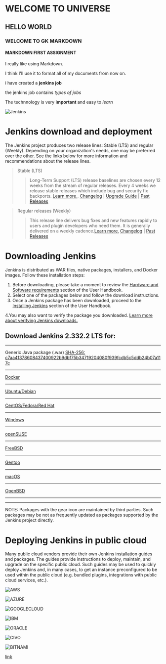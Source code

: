 #  WELCOME TO UNIVERSE
## HELLO WORLD
### WELCOME TO GK MARKDOWN
#### MARKDOWN FIRST ASSIGNMENT


I really like using Markdown.

I think I'll use it to format all of my documents from now on.


i have created a **jenkins job**

the jenkins job contains *types of jobs*

The technnology is very **important** and easy to _learn_

![Jenkins](https://www.jenkins.io/images/logos/jenkins/jenkins.svg)


# Jenkins download and deployment 
The Jenkins project produces two release lines: Stable (LTS) and regular (Weekly). Depending on your organization's needs, one may be preferred over the other. See the links below for more information and recommendations about the release lines.

> Stable (LTS) 
>>Long-Term Support (LTS) release baselines are chosen every 12 weeks from the stream of regular releases. Every 4 weeks we release stable releases which include bug and security fix backports. [Learn more.](https://www.jenkins.io/download/lts/).
[Changelog](https://www.jenkins.io/changelog-stable/) | [Upgrade Guide](https://www.jenkins.io/doc/upgrade-guide/) | [Past Releases](https://get.jenkins.io/war-stable/)

>Regular releases (Weekly) 
>>This release line delivers bug fixes and new features rapidly to users and plugin developers who need them. It is generally delivered on a weekly cadence.[Learn more.](https://www.jenkins.io/download/weekly/)
[Changelog](https://www.jenkins.io/changelog/) | [Past Releases](https://get.jenkins.io/war/)


# Downloading Jenkins 
Jenkins is distributed as WAR files, native packages, installers, and Docker images. Follow these installation steps:
1. Before downloading, please take a moment to review the [Hardware and Software requirements](https://www.jenkins.io/doc/book/installing/linux/#prerequisites) section of the User Handbook.
2. Select one of the packages below and follow the download instructions.
3. Once a Jenkins package has been downloaded, proceed to the [Installing Jenkins](https://www.jenkins.io/doc/book/installing/) section of the User Handbook.

4.You may also want to verify the package you downloaded. [Learn more about verifying Jenkins downloads.](https://www.jenkins.io/download/verify/)


## Download Jenkins 2.332.2 LTS for:
-------------

Generic Java package (.war)
[SHA-256: c7aa41378608437400922b9dbf75b34719204080f939fcdb5c5ddb24b07a117c](https://get.jenkins.io/war-stable/2.332.2/jenkins.war) 

-------------
[Docker](https://hub.docker.com/r/jenkins/jenkins) 

-------------
 [Ubuntu/Debian](https://pkg.jenkins.io/debian-stable/)

-------------
 [CentOS/Fedora/Red Hat](https://pkg.jenkins.io/redhat-stable/) 

-------------

[Windows](https://www.jenkins.io/download/thank-you-downloading-windows-installer-stable) 

-------------

[openSUSE](https://pkg.jenkins.io/opensuse-stable/) 

-------------

[FreeBSD](https://www.freshports.org/devel/jenkins-lts) 

-------------
[Gentoo](https://packages.gentoo.org/packages/dev-util/jenkins-bin) 

-------------
 [macOS](https://www.jenkins.io/download/lts/macos)

-------------
 [OpenBSD](http://openports.se/devel/jenkins/stable)   

-------------



***
NOTE: Packages with the gear icon are maintained by third parties. Such packages may be not as frequently updated as packages supported by the Jenkins project directly.

# Deploying Jenkins in public cloud
Many public cloud vendors provide their own Jenkins installation guides and packages. The guides provide instructions to deploy, maintain, and upgrade on the specific public cloud. Such guides may be used to quickly deploy Jenkins and, in many cases, to get an instance preconfigured to be used within the public cloud (e.g. bundled plugins, integrations with public cloud services, etc.).


![AWS](https://www.jenkins.io/images/amazon_web_services.png)

![AZURE](https://www.jenkins.io/images/microsoft_azure.png)

![GOOGLECLOUD](https://www.jenkins.io/images/google_cloud.png)

![IBM](https://www.jenkins.io/images/IBMCloud.png)

![ORACLE](https://www.jenkins.io/images/oracle_cloud_infrastructure.png)

![CIVO](https://www.jenkins.io/images/civo.png)

![BITNAMI](https://bitnami.com/stack/jenkins/cloud)

<a href="https://bitnami.com/stack/jenkins/cloud">link</a>






